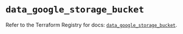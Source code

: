 # `data_google_storage_bucket`

Refer to the Terraform Registry for docs: [`data_google_storage_bucket`](https://registry.terraform.io/providers/hashicorp/google/6.16.0/docs/data-sources/storage_bucket).
